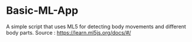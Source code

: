 # Basic-ML-App


A simple script that uses ML5 for detecting body movements and different body parts.
Source : https://learn.ml5js.org/docs/#/
